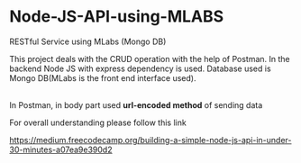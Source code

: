 # Node-JS-API-using-MLABS
RESTful Service using MLabs (Mongo DB)

This project deals with the CRUD operation with the help of Postman. In the backend Node JS with express dependency is used. Database used is Mongo DB(MLabs is the front end interface used).

<br>
In Postman, in body part used <b>url-encoded method</b> of sending data

For overall understanding please follow this link <br>

https://medium.freecodecamp.org/building-a-simple-node-js-api-in-under-30-minutes-a07ea9e390d2
